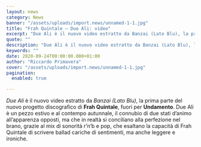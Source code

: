 ```yaml
---
layout: news
category: News
banner: "/assets/uploads/import.news/unnamed-1-1.jpg"
title: "Frah Quintale – Due Ali: video"
excerpt: "Due Ali è il nuovo video estratto da Banzai (Lato Blu), la prima parte del nuovo progetto discografico di Frah Quintale, fuori per Undamento. Due Ali è un pezzo estivo e al contempo autunnale, il connubio di due stati d’animo all’apparenza opposti, ma che in realtà si conciliano alla perfezione nel brano, grazie al mix [&hellip"
quote: ""
description: "Due Ali è il nuovo video estratto da Banzai (Lato Blu), la prima parte del nuovo progetto discografico di Frah Quintale, fuori per Undamento. Due Ali è un pezzo estivo e al contempo autunnale, il connubio di due stati d’animo all’apparenza opposti, ma che in realtà si conciliano alla perfezione nel brano, grazie al mix [&hellip"
keywords: ""
date: 2020-09-24T00:00:00.000+01:00
author: "Riccardo Primavera"
cover: "/assets/uploads/import.news/unnamed-1-1.jpg"
pagination:
  enabled: true

---
```


_Due Ali_ è il nuovo video estratto da _Banzai (Lato Blu)_, la prima parte del nuovo progetto discografico di **Frah Quintale**, fuori per **Undamento**. Due Ali è un pezzo estivo e al contempo autunnale, il connubio di due stati d’animo all’apparenza opposti, ma che in realtà si conciliano alla perfezione nel brano, grazie al mix di sonorità r’n’b e pop, che esaltano la capacità di Frah Quintale di scrivere ballad cariche di sentimenti, ma anche leggere e ironiche.